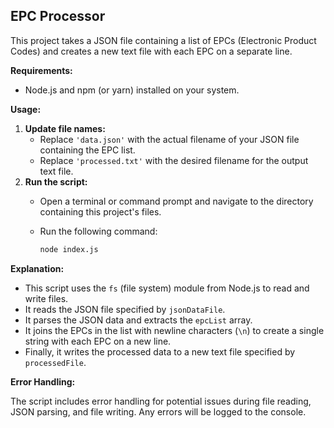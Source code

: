 ## EPC Processor

This project takes a JSON file containing a list of EPCs (Electronic Product Codes) and creates a new text file with each EPC on a separate line.

**Requirements:**

* Node.js and npm (or yarn) installed on your system.

**Usage:**

1. **Update file names:**
    * Replace `'data.json'` with the actual filename of your JSON file containing the EPC list.
    * Replace `'processed.txt'` with the desired filename for the output text file.
2. **Run the script:**
    * Open a terminal or command prompt and navigate to the directory containing this project's files.
    * Run the following command:

        ```bash
        node index.js
        ```

**Explanation:**

* This script uses the `fs` (file system) module from Node.js to read and write files.
* It reads the JSON file specified by `jsonDataFile`.
* It parses the JSON data and extracts the `epcList` array.
* It joins the EPCs in the list with newline characters (`\n`) to create a single string with each EPC on a new line.
* Finally, it writes the processed data to a new text file specified by `processedFile`.

**Error Handling:**

The script includes error handling for potential issues during file reading, JSON parsing, and file writing. Any errors will be logged to the console.
